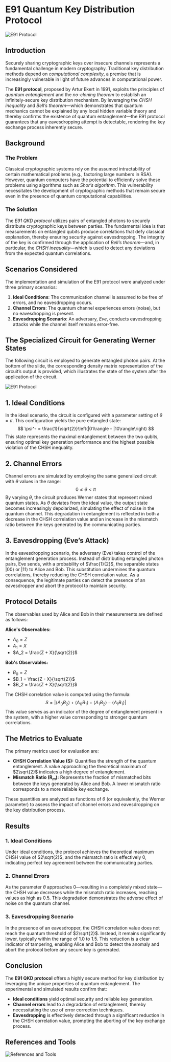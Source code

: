 # E91 Quantum Key Distribution Protocol
![E91 Protocol](Slides/E91%20Protocol%20[JPG]/Diapositiva1.JPG)

## Introduction
Securely sharing cryptographic keys over insecure channels represents a fundamental challenge in modern cryptography. Traditional key distribution methods depend on *computational complexity*, a premise that is increasingly vulnerable in light of future advances in computational power.

The **E91 protocol**, proposed by Artur Ekert in 1991, exploits the principles of *quantum entanglement* and the *no-cloning theorem* to establish an infinitely-secure key distribution mechanism. By leveraging the *CHSH inequality* and *Bell’s theorem*—which demonstrates that quantum mechanics cannot be explained by any local hidden variable theory and thereby confirms the existence of quantum entanglement—the E91 protocol guarantees that any eavesdropping attempt is detectable, rendering the key exchange process inherently secure.

## Background

### The Problem
Classical cryptographic systems rely on the assumed intractability of certain mathematical problems (e.g., factoring large numbers in RSA). However, quantum computers have the potential to efficiently solve these problems using algorithms such as *Shor’s algorithm*. This vulnerability necessitates the development of cryptographic methods that remain secure even in the presence of quantum computational capabilities.

### The Solution
The *E91 QKD protocol* utilizes pairs of entangled photons to securely distribute cryptographic keys between parties. The fundamental idea is that measurements on entangled qubits produce correlations that defy classical explanation, thereby ensuring security against eavesdropping. The integrity of the key is confirmed through the application of *Bell’s theorem*—and, in particular, the *CHSH inequality*—which is used to detect any deviations from the expected quantum correlations.

## Scenarios Considered
The implementation and simulation of the E91 protocol were analyzed under three primary scenarios:

1. **Ideal Conditions**: The communication channel is assumed to be free of errors, and no eavesdropping occurs.
2. **Channel Errors**: The quantum channel experiences errors (noise), but no eavesdropping is present.
3. **Eavesdropping Scenario**: An adversary, *Eve*, conducts eavesdropping attacks while the channel itself remains error-free.

## The Specialized Circuit for Generating Werner States
The following circuit is employed to generate entangled photon pairs. At the bottom of the slide, the corresponding density matrix representation of the circuit’s output is provided, which illustrates the state of the system after the application of the circuit.

![E91 Protocol](Slides/E91%20Protocol%20[JPG]/Diapositiva4.JPG)

## 1. Ideal Conditions
In the ideal scenario, the circuit is configured with a parameter setting of $\theta = \pi$. This configuration yields the pure entangled state:
$$ \psi^- = \frac{1}{\sqrt{2}}\left(|01\rangle - |10\rangle\right) $$
This state represents the maximal entanglement between the two qubits, ensuring optimal key generation performance and the highest possible violation of the CHSH inequality.

## 2. Channel Errors
Channel errors are simulated by employing the same generalized circuit with $\theta$ values in the range:
$$ 0 \leq \theta < \pi $$
By varying $\theta$, the circuit produces Werner states that represent mixed quantum states. As $\theta$ deviates from the ideal value, the output state becomes increasingly depolarized, simulating the effect of noise in the quantum channel. This degradation in entanglement is reflected in both a decrease in the CHSH correlation value and an increase in the mismatch ratio between the keys generated by the communicating parties.

## 3. Eavesdropping (Eve’s Attack)
In the eavesdropping scenario, the adversary (Eve) takes control of the entanglement generation process. Instead of distributing entangled photon pairs, Eve sends, with a probability of $\frac{1}{2}$, the separable states $|00\rangle$ or $|11\rangle$ to Alice and Bob. This substitution undermines the quantum correlations, thereby reducing the CHSH correlation value. As a consequence, the legitimate parties can detect the presence of an eavesdropper and abort the protocol to maintain security.

## Protocol Details

The observables used by Alice and Bob in their measurements are defined as follows:

**Alice's Observables:**
- $A_0 = Z$
- $A_1 = X$
- $A_2 = \frac{Z + X}{\sqrt{2}}$

**Bob's Observables:**
- $B_0 = Z$
- $B_1 = \frac{Z - X}{\sqrt{2}}$
- $B_2 = \frac{Z + X}{\sqrt{2}}$

The CHSH correlation value is computed using the formula:
$$ S = \left| \langle A_0 B_2 \rangle + \langle A_0 B_1 \rangle + \langle A_1 B_2 \rangle - \langle A_1 B_1 \rangle \right| $$
This value serves as an indicator of the degree of entanglement present in the system, with a higher value corresponding to stronger quantum correlations.

## The Metrics to Evaluate

The primary metrics used for evaluation are:

- **CHSH Correlation Value (S):** Quantifies the strength of the quantum entanglement. A value approaching the theoretical maximum of $2\sqrt{2}$ indicates a high degree of entanglement.
- **Mismatch Ratio (R$_m$):** Represents the fraction of mismatched bits between the keys generated by Alice and Bob. A lower mismatch ratio corresponds to a more reliable key exchange.

These quantities are analyzed as functions of $\theta$ (or equivalently, the Werner parameter) to assess the impact of channel errors and eavesdropping on the key distribution process.

## Results

### 1. Ideal Conditions
Under ideal conditions, the protocol achieves the theoretical maximum CHSH value of $2\sqrt{2}$, and the mismatch ratio is effectively 0, indicating perfect key agreement between the communicating parties.

### 2. Channel Errors
As the parameter $\theta$ approaches 0—resulting in a completely mixed state—the CHSH value decreases while the mismatch ratio increases, reaching values as high as 0.5. This degradation demonstrates the adverse effect of noise on the quantum channel.

### 3. Eavesdropping Scenario
In the presence of an eavesdropper, the CHSH correlation value does not reach the quantum threshold of $2\sqrt{2}$. Instead, it remains significantly lower, typically within the range of 1.0 to 1.5. This reduction is a clear indicator of tampering, enabling Alice and Bob to detect the anomaly and abort the protocol before any secure key is generated.

## Conclusion
The **E91 QKD protocol** offers a highly secure method for key distribution by leveraging the unique properties of quantum entanglement. The experimental and simulated results confirm that:
- **Ideal conditions** yield optimal security and reliable key generation.
- **Channel errors** lead to a degradation of entanglement, thereby necessitating the use of error correction techniques.
- **Eavesdropping** is effectively detected through a significant reduction in the CHSH correlation value, prompting the aborting of the key exchange process.

## References and Tools
![References and Tools](Slides/E91%20Protocol%20[JPG]/Diapositiva30.JPG)